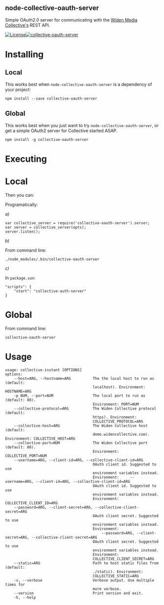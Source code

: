 node-collective-oauth-server
----

Simple OAuth2.0 server for communicating with the [Widen Media Collective's](http://widen.com) REST API.

[![License](http://img.shields.io/badge/license-MIT-blue.svg?style=flat-square)](./LICENSE)[![collective-oauth-server](http://img.shields.io/npm/v/collective-oauth-server.svg?style=flat-square)](https://www.npmjs.com/package/collective-oauth-server)

# Installing

## Local

This works best when `node-collective-oauth-server` is a dependency of your project:

```
npm install --save collective-oauth-server
```

## Global

This works best when you just want to try `node-collective-oauth-server`, or get a simple OAuth2 server for Collective started ASAP.

```
npm install -g collective-oauth-server
```

# Executing

# Local

Then you can:

Programatically:

*a)*
```
var collective_server = require('collective-oauth-server').server;
var server = collective_server(opts);
server.listen();
```

*b)*

From command line:

```
./node_modules/.bin/collective-oauth-server
```

*c)*

In `package.son`:

```
"scripts": {
    "start": "collective-auth-server"
}
```

# Global

From command line:

```
collective-oauth-server
```

# Usage

```
usage: collective-instant [OPTIONS]
options:
    --host=ARG, --hostname=ARG          The the local host to run as (default:
                                        localhost). Environment: HOSTNAME=ARG
    -p NUM, --port=NUM                  The local port to run as (default: 80).
                                        Environment: PORT=NUM
    --collective-protocol=ARG           The Widen Collective protocol (default:
                                        https). Environment:
                                        COLLECTIVE_PROTOCOL=ARG
    --collective-host=ARG               The Widen Collective host (default:
                                        demo.widencollective.com). Environment: COLLECTIVE_HOST=ARG
    --collective-port=NUM               The Widen Collective port (default: 80).
                                        Environment: COLLECTIVE_PORT=NUM
    --username=ARG, --client-id=ARG, --collective-client-id=ARG
                                        OAuth client id. Suggested to use
                                        environment variables instead.
                                        Environment:     --username=ARG, --client-id=ARG, --collective-client-id=ARG
                                        OAuth client id. Suggested to use
                                        environment variables instead.
                                        Environment: COLLECTIVE_CLIENT_ID=ARG
    --password=ARG, --client-secret=ARG, --collective-client-secret=ARG
                                        OAuth client secret. Suggested to use
                                        environment variables instead.
                                        Environment:
                                            --password=ARG, --client-secret=ARG, --collective-client-secret=ARG
                                        OAuth client secret. Suggested to use
                                        environment variables instead.
                                        Environment:
                                        COLLECTIVE_CLIENT_SECRET=ARG
    --static=ARG                        Path to host static files from (default:
                                        ./static). Environment:
                                        COLLECTIVE_STATIC=ARG
    -v, --verbose                       Verbose output. Use multiple times for
                                        more verbose.
    --version                           Print version and exit.
    -h, --help               
```                